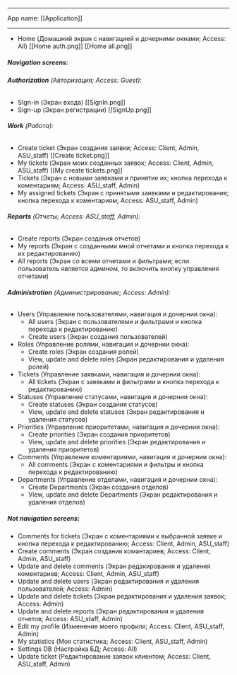 
___
App name: [[Application]]
___

- Home (Домашний экран с навигацией и дочерними окнами; Access: All) [[Home auth.png]] [[Home all.png]]

##### **Navigation screens:**

###### **Authorization** (Авторизация; Access: Guest):
- SIgn-in (Экран входа)  [[SignIn.png]]
- Sign-up (Экран регистрации)  [[SignUp.png]]

###### **Work** (Работа):
- Create ticket (Экран создания заявки; Access: Client, Admin, ASU_staff) [[Create ticket.png]]
- My tickets (Экран моих созданных заявок; Access: Client, Admin, ASU_staff) [[My create tickets.png]]
- Tickets (Экран с новыми заявками и принятие их; кнопка перехода к коментариям; Access: ASU_staff, Admin)
- My assigned tickets (Экран с принятыми заявками и редактирование; кнопка перехода к коментариям; Access: ASU_staff, Admin)

###### **Reports** (Отчеты; Access: ASU_staff, Admin):
- Create reports (Экран создания отчетов)
- My reports (Экран с созданными мной отчетами и кнопка перехода к их редактированию)
- All reports (Экран со всеми отчетами и фильтрами; если пользователь является админом, то включить кнопку управления отчетами)

###### **Administration** (Администрирование; Access: Admin):
- Users (Управление пользователями, навигация и дочернии окна):
	- All users (Экран с пользователями и фильтрами и кнопка перехода к редактированию)
	- Create users  (Экран создания пользователей)
- Roles (Управление ролями, навигация и дочернии окна):
	- Create roles  (Экран создания ролей)
	- View, update and delete roles (Экран редактирования и удаления ролей)
- Tickets (Управление заявками, навигация и дочернии окна):
	- All tickets (Экран с заявками и фильтрами и кнопка перехода к редактированию)
- Statuses (Управление статусами, навигация и дочернии окна):
	- Create statuses  (Экран создания статусов)
	- View, update and delete statuses (Экран редактирования и удаления статусов)
- Priorities (Управление приоритетами, навигация и дочернии окна):
	- Create priorities  (Экран создания приоритетов)
	- View, update and delete priorities (Экран редактирования и удаления приоритетов)
- Comments (Управление коментариями, навигация и дочернии окна):
	- All comments (Экран с коментариями и фильтры и кнопка перехода к редактированию)
- Departments (Управление отделами, навигация и дочернии окна):
	- Create Departments  (Экран создания отделов)
	- View, update and delete Departments (Экран редактирования и удаления отделов)

##### **Not navigation screens:**

- Comments for tickets (Экран с коментариями к выбранной заявке и кнопка перехода к редактированию; Access: Client, Admin, ASU_staff)
- Create comments (Экран создания комантариев; Access: Client, Admin, ASU_staff)
- Update and delete comments (Экран редакирования и удаления коментариев; Access: Client, Admin, ASU_staff)
- Update and delete users (Экран редактирования и удаления пользователей; Access: Admin)
- Update and delete tickets (Экран редактирования и удаления заявок; Access: Admin)
- Update and delete reports (Экран редактирования и удаления отчетов; Access: ASU_staff, Admin)
- Edit my profile (Изменение моего профиля; Access: Client, ASU_staff, Admin)
- My statistics (Моя статистика; Access: Client, ASU_staff, Admin)
- Settings DB (Настройка БД; Access: All)
- Update ticket (Редактирование заявок клиентом; Access: Client, ASU_staff, Admin)